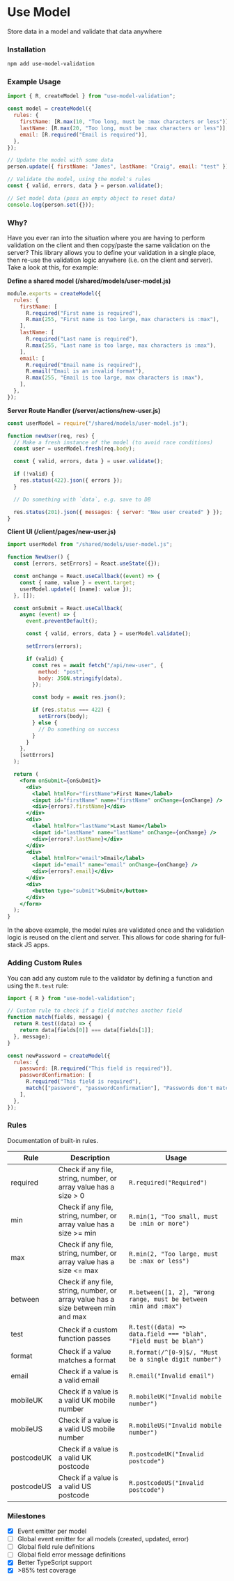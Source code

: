 # Use Model

Store data in a model and validate that data anywhere

### Installation

```bash
npm add use-model-validation
```

### Example Usage

```js
import { R, createModel } from "use-model-validation";

const model = createModel({
  rules: {
    firstName: [R.max(10, "Too long, must be :max characters or less")],
    lastName: [R.max(20, "Too long, must be :max characters or less")],
    email: [R.required("Email is required")],
  },
});

// Update the model with some data
person.update({ firstName: "James", lastName: "Craig", email: "test" });

// Validate the model, using the model's rules
const { valid, errors, data } = person.validate();

// Set model data (pass an empty object to reset data)
console.log(person.set({}));
```

### Why?

Have you ever ran into the situation where you are having to perform validation on the client and then copy/paste the same validation on the server? This library allows you to define your validation in a single place, then re-use the validation logic anywhere (i.e. on the client and server). Take a look at this, for example:

**Define a shared model (/shared/models/user-model.js)**

```js
module.exports = createModel({
  rules: {
    firstName: [
      R.required("First name is required"),
      R.max(255, "First name is too large, max characters is :max"),
    ],
    lastName: [
      R.required("Last name is required"),
      R.max(255, "Last name is too large, max characters is :max"),
    ],
    email: [
      R.required("Email name is required"),
      R.email("Email is an invalid format"),
      R.max(255, "Email is too large, max characters is :max"),
    ],
  },
});
```

**Server Route Handler (/server/actions/new-user.js)**

```js
const userModel = require("/shared/models/user-model.js");

function newUser(req, res) {
  // Make a fresh instance of the model (to avoid race conditions)
  const user = userModel.fresh(req.body);

  const { valid, errors, data } = user.validate();

  if (!valid) {
    res.status(422).json({ errors });
  }

  // Do something with `data`, e.g. save to DB

  res.status(201).json({ messages: { server: "New user created" } });
}
```

**Client UI (/client/pages/new-user.js)**

```jsx
import userModel from "/shared/models/user-model.js";

function NewUser() {
  const [errors, setErrors] = React.useState({});

  const onChange = React.useCallback((event) => {
    const { name, value } = event.target;
    userModel.update({ [name]: value });
  }, []);

  const onSubmit = React.useCallback(
    async (event) => {
      event.preventDefault();

      const { valid, errors, data } = userModel.validate();

      setErrors(errors);

      if (valid) {
        const res = await fetch("/api/new-user", {
          method: "post",
          body: JSON.stringify(data),
        });

        const body = await res.json();

        if (res.status === 422) {
          setErrors(body);
        } else {
          // Do something on success
        }
      }
    },
    [setErrors]
  );

  return (
    <form onSubmit={onSubmit}>
      <div>
        <label htmlFor="firstName">First Name</label>
        <input id="firstName" name="firstName" onChange={onChange} />
        <div>{errors?.firstName}</div>
      </div>
      <div>
        <label htmlFor="lastName">Last Name</label>
        <input id="lastName" name="lastName" onChange={onChange} />
        <div>{errors?.lastName}</div>
      </div>
      <div>
        <label htmlFor="email">Email</label>
        <input id="email" name="email" onChange={onChange} />
        <div>{errors?.email}</div>
      </div>
      <div>
        <button type="submit">Submit</button>
      </div>
    </form>
  );
}
```

In the above example, the model rules are validated once and the validation logic is reused on the client and server. This allows for code sharing for full-stack JS apps.

### Adding Custom Rules

You can add any custom rule to the validator by defining a function and using the `R.test` rule:

```js
import { R } from "use-model-validation";

// Custom rule to check if a field matches another field
function match(fields, message) {
  return R.test((data) => {
    return data[fields[0]] === data[fields[1]];
  }, message);
}

const newPassword = createModel({
  rules: {
    password: [R.required("This field is required")],
    passwordConfirmation: [
      R.required("This field is required"),
      match(["password", "passwordConfirmation"], "Passwords don't match"),
    ],
  },
});
```

### Rules

Documentation of built-in rules.

| Rule       | Description                                                                      | Usage                                                             |
| ---------- | -------------------------------------------------------------------------------- | ----------------------------------------------------------------- |
| required   | Check if any file, string, number, or array value has a size > 0                 | `R.required("Required")`                                          |
| min        | Check if any file, string, number, or array value has a size >= min              | `R.min(1, "Too small, must be :min or more")`                     |
| max        | Check if any file, string, number, or array value has a size <= max              | `R.min(2, "Too large, must be :max or less")`                     |
| between    | Check if any file, string, number, or array value has a size between min and max | `R.between([1, 2], "Wrong range, must be between :min and :max")` |
| test       | Check if a custom function passes                                                | `R.test((data) => data.field === "blah", "Field must be blah")`   |
| format     | Check if a value matches a format                                                | `R.format(/^[0-9]$/, "Must be a single digit number")`            |
| email      | Check if a value is a valid email                                                | `R.email("Invalid email")`                                        |
| mobileUK   | Check if a value is a valid UK mobile number                                     | `R.mobileUK("Invalid mobile number")`                             |
| mobileUS   | Check if a value is a valid US mobile number                                     | `R.mobileUS("Invalid mobile number")`                             |
| postcodeUK | Check if a value is a valid UK postcode                                          | `R.postcodeUK("Invalid postcode")`                                |
| postcodeUS | Check if a value is a valid US postcode                                          | `R.postcodeUS("Invalid postcode")`                                |

### Milestones

- [x] Event emitter per model
- [ ] Global event emitter for all models (created, updated, error)
- [ ] Global field rule definitions
- [ ] Global field error message definitions
- [x] Better TypeScript support
- [x] \>85% test coverage
